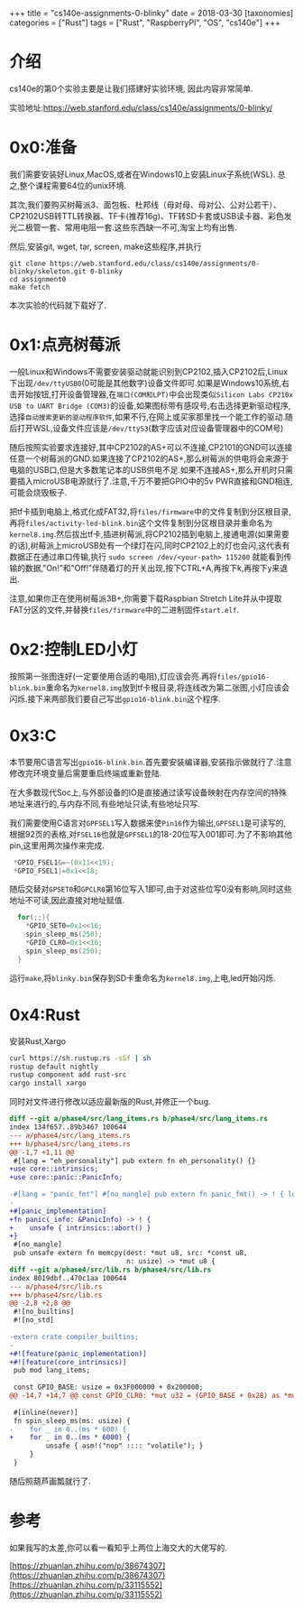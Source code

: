 +++
title = "cs140e-assignments-0-blinky"
date = 2018-03-30
[taxonomies]
categories = ["Rust"]
tags = ["Rust", "RaspberryPI", "OS", "cs140e"]
+++
# 介绍

cs140e的第0个实验主要是让我们搭建好实验环境, 因此内容非常简单.

实验地址:https://web.stanford.edu/class/cs140e/assignments/0-blinky/
<!-- more -->
# 0x0:准备

我们需要安装好Linux,MacOS,或者在Windows10上安装Linux子系统(WSL). 总之,整个课程需要64位的unix环境.

其次,我们要购买树莓派3、面包板、杜邦线（母对母、母对公、公对公若干）、CP2102USB转TTL转换器、TF卡(推荐16g)、TF转SD卡套或USB读卡器、彩色发光二极管一套、常用电阻一套.这些东西缺一不可,淘宝上均有出售.

然后,安装git, wget, tar, screen, make这些程序,并执行

```
git clone https://web.stanford.edu/class/cs140e/assignments/0-blinky/skeleton.git 0-blinky
cd assignment0
make fetch
```

本次实验的代码就下载好了.

# 0x1:点亮树莓派

一般Linux和Windows不需要安装驱动就能识别到CP2102,插入CP2102后,Linux下出现`/dev/ttyUSB0`(0可能是其他数字)设备文件即可.如果是Windows10系统,右击开始按钮,打开设备管理器,在`端口(COM和LPT)`中会出现类似`Silicon Labs CP210x USB to UART Bridge (COM3)`的设备,如果图标带有感叹号,右击选择更新驱动程序,选择`自动搜索更新的驱动程序软件`,如果不行,在网上或买家那里找一个能工作的驱动.随后打开WSL,设备文件应该是`/dev/ttyS3`(数字应该对应设备管理器中的COM号)

随后按照实验要求连接好,其中CP2102的AS+可以不连接,CP2101的GND可以连接任意一个树莓派的GND.如果连接了CP2102的AS+,那么树莓派的供电将会来源于电脑的USB口,但是大多数笔记本的USB供电不足.如果不连接AS+,那么开机时只需要插入microUSB电源就行了.注意,千万不要把GPIO中的5v PWR直接和GND相连,可能会烧毁板子.

把tf卡插到电脑上,格式化成FAT32,将`files/firmware`中的文件复制到分区根目录,再将`files/activity-led-blink.bin`这个文件复制到分区根目录并重命名为`kernel8.img`.然后拔出tf卡,插进树莓派,将CP2102插到电脑上,接通电源(如果需要的话),树莓派上microUSB处有一个绿灯在闪,同时CP2102上的灯也会闪,这代表有数据正在通过串口传输,执行 `sudo screen /dev/<your-path> 115200` 就能看到传输的数据,"On!"和"Off!"伴随着灯的开关出现,按下CTRL+A,再按下k,再按下y来退出.

注意,如果你正在使用树莓派3B+,你需要下载Raspbian Stretch Lite并从中提取FAT分区的文件,并替换`files/firmware`中的二进制固件`start.elf`.

# 0x2:控制LED小灯

按照第一张图连好(一定要使用合适的电阻),灯应该会亮.再将`files/gpio16-blink.bin`重命名为`kernel8.img`放到tf卡根目录,将连线改为第二张图,小灯应该会闪烁.接下来两部我们要自己写出`gpio16-blink.bin`这个程序.

# 0x3:C

本节要用C语言写出`gpio16-blink.bin`.首先要安装编译器,安装指示做就行了.注意修改完环境变量后需要重启终端或重新登陆.

在大多数现代Soc上,与外部设备的IO是直接通过读写设备映射在内存空间的特殊地址来进行的,与内存不同,有些地址只读,有些地址只写.

我们需要使用C语言对`GPFSEL1`写入数据来使`Pin16`作为输出,`GPFSEL1`是可读写的,根据92页的表格,对`FSEL16`也就是`GPFSEL1`的18-20位写入001即可.为了不影响其他pin,这里用两次操作来完成.

```c
 *GPIO_FSEL1&=~(0x11<<19);
 *GPIO_FSEL1|=0x1<<18;
```

随后交替对`GPSET0`和`GPCLR0`第16位写入1即可,由于对这些位写0没有影响,同时这些地址不可读,因此直接对地址赋值.

```c
  for(;;){
  	*GPIO_SET0=0x1<<16;
  	spin_sleep_ms(250);
  	*GPIO_CLR0=0x1<<16;
  	spin_sleep_ms(250);
  }
```

运行`make`,将`blinky.bin`保存到SD卡重命名为`kernel8.img`,上电,led开始闪烁.

# 0x4:Rust

安装Rust,Xargo

```bash
curl https://sh.rustup.rs -sSf | sh
rustup default nightly
rustup component add rust-src
cargo install xargo
```

同时对文件进行修改以适应最新版的Rust,并修正一个bug.

```diff
diff --git a/phase4/src/lang_items.rs b/phase4/src/lang_items.rs
index 134f657..89b3467 100644
--- a/phase4/src/lang_items.rs
+++ b/phase4/src/lang_items.rs
@@ -1,7 +1,11 @@
 #[lang = "eh_personality"] pub extern fn eh_personality() {}
+use core::intrinsics;
+use core::panic::PanicInfo;
 
-#[lang = "panic_fmt"] #[no_mangle] pub extern fn panic_fmt() -> ! { loop{} }
-
+#[panic_implementation]
+fn panic(_info: &PanicInfo) -> ! {
+    unsafe { intrinsics::abort() }
+}
 #[no_mangle]
 pub unsafe extern fn memcpy(dest: *mut u8, src: *const u8,
                             n: usize) -> *mut u8 {
diff --git a/phase4/src/lib.rs b/phase4/src/lib.rs
index 8019dbf..470c1aa 100644
--- a/phase4/src/lib.rs
+++ b/phase4/src/lib.rs
@@ -2,8 +2,8 @@
 #![no_builtins]
 #![no_std]
 
-extern crate compiler_builtins;
-
+#![feature(panic_implementation)]
+#![feature(core_intrinsics)]
 pub mod lang_items;
 
 const GPIO_BASE: usize = 0x3F000000 + 0x200000;
@@ -14,7 +14,7 @@ const GPIO_CLR0: *mut u32 = (GPIO_BASE + 0x28) as *mut u32;
 
 #[inline(never)]
 fn spin_sleep_ms(ms: usize) {
-    for _ in 0..(ms * 600) {
+    for _ in 0..(ms * 6000) {
         unsafe { asm!("nop" :::: "volatile"); }
     }
 }
 ```

 随后照葫芦画瓢就行了.

 # 参考

 如果我写的太差,你可以看一看知乎上两位上海交大的大佬写的.

 [https://zhuanlan.zhihu.com/p/38674307](https://zhuanlan.zhihu.com/p/38674307)
 [https://zhuanlan.zhihu.com/p/33115552](https://zhuanlan.zhihu.com/p/33115552)